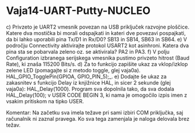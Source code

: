 # Vaja14-UART-Putty-NUCLEO


c)  Privzeto je UART2 vmesnik povezan na USB priključek razvojne ploščice. Katere dva mostička bi morali odspajkati in kateri dve povezavi pospajkati, da bi lahko uporabili pina Tx/D1 in Rx/D0? SB13 in SB14, SB63 in SB64.
e)  V področju Connectivity aktivirajte protokol USART2 kot asinhroni. Katera dva pina sta se pobarvala zeleno oz. se aktivirala? PA2 in PA3.
f)  V polju Configuration izbranega serijskega vmesnika pustimo privzeto hitrost (Baud   Rate), ki znaša 115200 Bits/s.
d)  Za to funkcijo zapišite ukaz za vklop/izklop zelene LED (pomagajte si z metodo toggle, glej vaja0a). HAL_GPIO_TogglePin(GPIOA, GPIO_PIN_5);_.
e)  Dodajte še ukaz za zakasnitev s funkcijo Delay iz knjižnice HAL, in sicer 2 sekunde  (glej vaja0a): HAL_Delay(1000).
Program sva dopolnila tako, da sva dodala HAL_Delay(100); v USER CODE BEGIN 3, ki nama je omogočilo izpis imen z vsakim pritiskom na tipko USER.

Komentar: Na začetku sva imela težave pri sami izbiri COM priključka, saj računalnik ni zaznal pravega. Ko sva tega zamenjala je naloga delovala brez težav.
